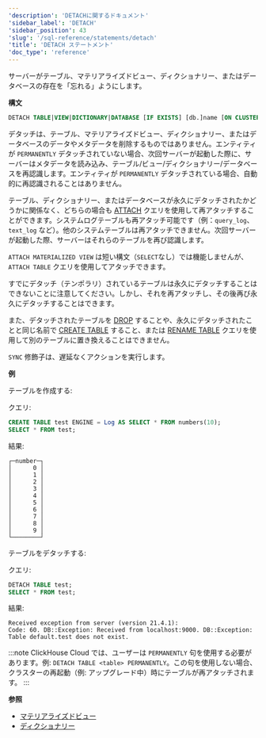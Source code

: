 ```yaml
---
'description': 'DETACHに関するドキュメント'
'sidebar_label': 'DETACH'
'sidebar_position': 43
'slug': '/sql-reference/statements/detach'
'title': 'DETACH ステートメント'
'doc_type': 'reference'
---
```


サーバーがテーブル、マテリアライズドビュー、ディクショナリー、またはデータベースの存在を「忘れる」ようにします。

**構文**

```sql
DETACH TABLE|VIEW|DICTIONARY|DATABASE [IF EXISTS] [db.]name [ON CLUSTER cluster] [PERMANENTLY] [SYNC]
```

デタッチは、テーブル、マテリアライズドビュー、ディクショナリー、またはデータベースのデータやメタデータを削除するものではありません。エンティティが `PERMANENTLY` デタッチされていない場合、次回サーバーが起動した際に、サーバーはメタデータを読み込み、テーブル/ビュー/ディクショナリー/データベースを再認識します。エンティティが `PERMANENTLY` デタッチされている場合、自動的に再認識されることはありません。

テーブル、ディクショナリー、またはデータベースが永久にデタッチされたかどうかに関係なく、どちらの場合も [ATTACH](../../sql-reference/statements/attach.md) クエリを使用して再アタッチすることができます。システムログテーブルも再アタッチ可能です（例：`query_log`、`text_log` など）。他のシステムテーブルは再アタッチできません。次回サーバーが起動した際、サーバーはそれらのテーブルを再び認識します。

`ATTACH MATERIALIZED VIEW` は短い構文（`SELECT`なし）では機能しませんが、`ATTACH TABLE` クエリを使用してアタッチできます。

すでにデタッチ（テンポラリ）されているテーブルは永久にデタッチすることはできないことに注意してください。しかし、それを再アタッチし、その後再び永久にデタッチすることはできます。

また、デタッチされたテーブルを [DROP](../../sql-reference/statements/drop.md#drop-table) することや、永久にデタッチされたことと同じ名前で [CREATE TABLE](../../sql-reference/statements/create/table.md) すること、または [RENAME TABLE](../../sql-reference/statements/rename.md) クエリを使用して別のテーブルに置き換えることはできません。

`SYNC` 修飾子は、遅延なくアクションを実行します。

**例**

テーブルを作成する:

クエリ:

```sql
CREATE TABLE test ENGINE = Log AS SELECT * FROM numbers(10);
SELECT * FROM test;
```

結果:

```text
┌─number─┐
│      0 │
│      1 │
│      2 │
│      3 │
│      4 │
│      5 │
│      6 │
│      7 │
│      8 │
│      9 │
└────────┘
```

テーブルをデタッチする:

クエリ:

```sql
DETACH TABLE test;
SELECT * FROM test;
```

結果:

```text
Received exception from server (version 21.4.1):
Code: 60. DB::Exception: Received from localhost:9000. DB::Exception: Table default.test does not exist.
```

:::note
ClickHouse Cloud では、ユーザーは `PERMANENTLY` 句を使用する必要があります。例: `DETACH TABLE <table> PERMANENTLY`。この句を使用しない場合、クラスターの再起動（例: アップグレード中）時にテーブルが再アタッチされます。
:::

**参照**

- [マテリアライズドビュー](/sql-reference/statements/create/view#materialized-view)
- [ディクショナリー](../../sql-reference/dictionaries/index.md)
